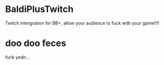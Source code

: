 # BaldiPlusTwitch
 Twitch intergration for BB+, allow your audience to fuck with your game!!!!
# doo doo feces

fuck yeah...
